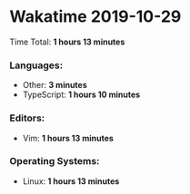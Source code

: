 # Wakatime 2019-10-29

Time Total: **1 hours 13 minutes**

### Languages:
- Other: **3 minutes** 
- TypeScript: **1 hours 10 minutes** 

### Editors:
- Vim: **1 hours 13 minutes** 

### Operating Systems:
- Linux: **1 hours 13 minutes** 

